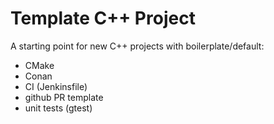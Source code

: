 # Template C++ Project

A starting point for new C++ projects with boilerplate/default:
- CMake
- Conan
- CI (Jenkinsfile)
- github PR template
- unit tests (gtest)
